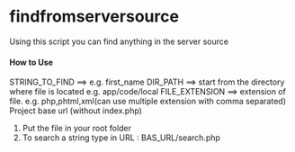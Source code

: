 # findfromserversource
Using this script you can find anything in the server source
#### How to Use ########


STRING_TO_FIND ==> e.g. first_name
DIR_PATH ==> 	   start from the directory where file is located e.g. app/code/local
FILE_EXTENSION ==> extension of file. e.g. php,phtml,xml(can use multiple extension with comma separated)
	   Project base url (without index.php)

1. Put the file in your root folder
2. To search a string type in URL :
BAS_URL/search.php
